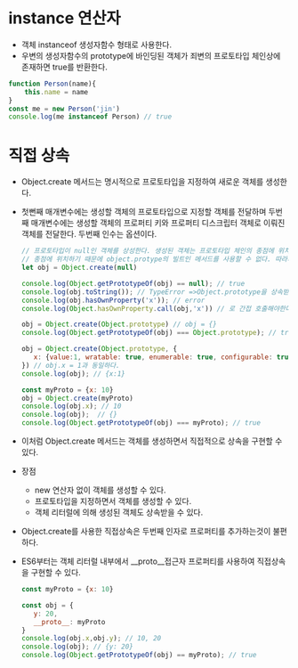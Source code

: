 # instance 연산자

- 객체 instanceof 생성자함수 형태로 사용한다.
- 우변의 생성자함수의 prototype에 바인딩된 객체가 죄변의 프로토타입 체인상에 존재하면 true를 반환한다.

```js
function Person(name){
	this.name = name
}
const me = new Person('jin')
console.log(me instanceof Person) // true
```



# 직접 상속

- Object.create 메서드는 명시적으로 프로토타입을 지정하여 새로운 객체를 생성한다.

- 첫뻔째 매개변수에는 생성할 객체의 프로토타입으로 지정할 객체를 전달하며 두번째 매개변수에는 생성할 객체의 프로퍼티 키와 프로퍼티 디스크립터 객체로 이뤄진 객체를 전달한다. 두번째 인수는 옵션이다.

  ```js
  // 프로토타입이 null인 객체를 상성한다. 생성된 객체는 프로토타입 체인의 종점에 위치한다.
  // 종점에 위치하기 때문에 object.protype의 빌트인 메서드를 사용할 수 없다. 따라서 call을 통해 간접적으로 호츌해야 한다.
  let obj = Object.create(null)
  
  console.log(Object.getPrototypeOf(obj) == null); // true
  console.log(obj.toString()); // TypeError =>Object.prototype을 상속받지 못한다.
  console.log(obj.hasOwnProperty('x')); // error
  console.log(Object.hasOwnProperty.call(obj,'x')) // 로 간접 호출해야한다.
  
  obj = Object.create(Object.prototype) // obj = {}
  console.log(Object.getPrototypeOf(obj) === Object.prototype); // true
  
  obj = Object.create(Object.prototype, {
     x: {value:1, wratable: true, enumerable: true, configurable: true}
  }) // obj.x = 1과 동일하다.
  console.log(obj); // {x:1}
  
  const myProto = {x: 10}
  obj = Object.create(myProto)
  console.log(obj.x); // 10
  console.log(obj);  // {}      
  console.log(Object.getPrototypeOf(obj) === myProto); // true
  ```

- 이처럼 Object.create 메서드는 객체를 생성하면서 직접적으로 상속을 구현할 수 있다. 

- 장점

  - new 연산자 없이 객체를 생성할 수 있다.
  - 프로토타입을 지정하면서 객체를 생성할 수 있다.
  - 객체 리터럴에 의해 생성된 객체도 상속받을 수 있다.

- Object.create를 사용한 직접상속은 두번째 인자로 프로퍼티를 추가하는것이 불편하다.

- ES6부터는 객체 리터럴 내부에서 __proto__접근자 프로퍼티를 사용하여 직접상속을 구현할 수 있다.

  ```js
  const myProto = {x: 10}
  
  const obj = {
     y: 20,
     __proto__: myProto
  }
  console.log(obj.x,obj.y); // 10, 20
  console.log(obj); // {y: 20}
  console.log(Object.getPrototypeOf(obj) == myProto); // true
  ```
